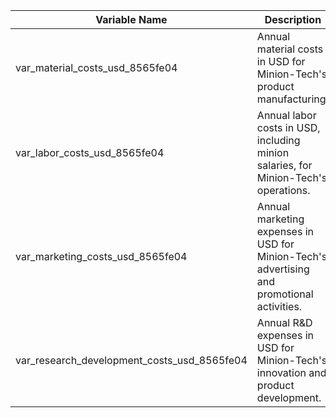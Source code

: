 
| Variable Name                                 | Description                                                                                   | Value   |
|-----------------------------------------------|-----------------------------------------------------------------------------------------------|---------|
| var_material_costs_usd_8565fe04              | Annual material costs in USD for Minion-Tech's product manufacturing.                         | 1200000 |
| var_labor_costs_usd_8565fe04                 | Annual labor costs in USD, including minion salaries, for Minion-Tech's operations.           | 1500000 |
| var_marketing_costs_usd_8565fe04             | Annual marketing expenses in USD for Minion-Tech's advertising and promotional activities.    | 300000  |
| var_research_development_costs_usd_8565fe04  | Annual R&D expenses in USD for Minion-Tech's innovation and product development.              | 600000  |
